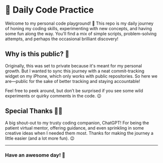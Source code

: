 # 🚀 Daily Code Practice

Welcome to my personal code playground! 🎢 This repo is my daily journey of honing my coding skills, experimenting with new concepts, and having some fun along the way. You'll find a mix of simple scripts, problem-solving attempts, and perhaps the occasional brilliant discovery!

## Why is this public? 🤔

Originally, this was set to private because it's meant for my personal growth. But I wanted to sync this journey with a neat commit-tracking widget on my iPhone, which only works with public repositories. So here we are—public for the sake of better tracking and staying accountable!

Feel free to peek around, but don’t be surprised if you see some wild experiments or quirky comments in the code. 😉

## Special Thanks 🤖💡

A big shout-out to my trusty coding companion, ChatGPT! For being the patient virtual mentor, offering guidance, and even sprinkling in some creative ideas when I needed them most. Thanks for making the journey a little easier (and a lot more fun). 😉

---

### Have an awesome day! 🌟
